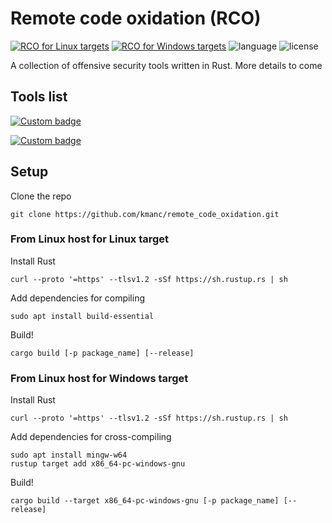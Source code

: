 # Remote code oxidation (RCO)

[![RCO for Linux targets](https://github.com/kmanc/remote_code_oxidation/actions/workflows/linux.yml/badge.svg)](https://github.com/kmanc/remote_code_oxidation/actions/workflows/linux.yml)
[![RCO for Windows targets](https://github.com/kmanc/remote_code_oxidation/actions/workflows/windows.yml/badge.svg)](https://github.com/kmanc/remote_code_oxidation/actions/workflows/windows.yml)
![language](https://img.shields.io/github/languages/top/kmanc/remote_code_oxidation?style=plastic&color=orange)
![license](https://img.shields.io/github/license/kmanc/remote_code_oxidation?style=plastic&color=blueviolet)

A collection of offensive security tools written in Rust. More details to come

## Tools list
[![Custom badge](https://img.shields.io/endpoint?url=https%3A%2F%2Fraw.githubusercontent.com%2Fkmanc%2Fremote_code_oxidation%2Fmaster%2F.custom_shields%2Ftcp_reverse_shell.json)](https://github.com/kmanc/remote_code_oxidation/tree/master/tcp_reverse_shell)

[![Custom badge](https://img.shields.io/endpoint?url=https%3A%2F%2Fraw.githubusercontent.com%2Fkmanc%2Fremote_code_oxidation%2Fmaster%2F.custom_shields%2Fprocess_migration.json)](https://github.com/kmanc/remote_code_oxidation/tree/master/process_migration)   


## Setup

Clone the repo
```commandline
git clone https://github.com/kmanc/remote_code_oxidation.git
```

### From Linux host for Linux target

Install Rust
```commandline
curl --proto '=https' --tlsv1.2 -sSf https://sh.rustup.rs | sh
```

Add dependencies for compiling
```commandline
sudo apt install build-essential
```

Build!
```commandline
cargo build [-p package_name] [--release]
```

### From Linux host for Windows target

Install Rust
```commandline
curl --proto '=https' --tlsv1.2 -sSf https://sh.rustup.rs | sh
```

Add dependencies for cross-compiling
```commandline
sudo apt install mingw-w64
rustup target add x86_64-pc-windows-gnu
```

Build!
```commandline
cargo build --target x86_64-pc-windows-gnu [-p package_name] [--release]
```
